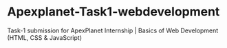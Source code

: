 # Apexplanet-Task1-webdevelopment
Task-1 submission for ApexPlanet Internship | Basics of Web Development (HTML, CSS &amp; JavaScript)

